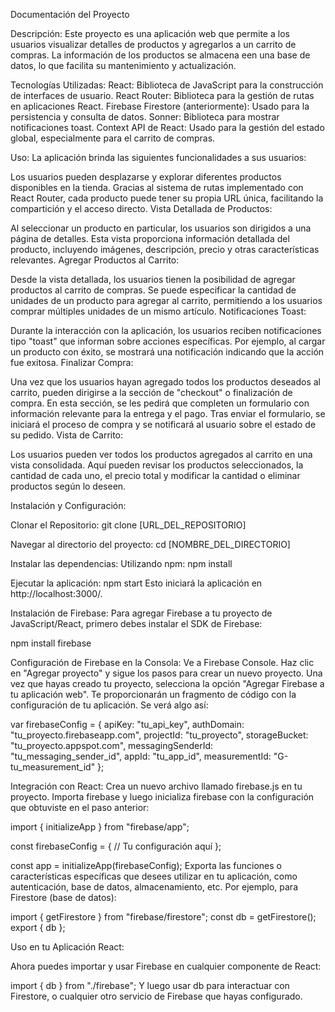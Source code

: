 Documentación del Proyecto

Descripción:
Este proyecto es una aplicación web que permite a los usuarios visualizar detalles de productos y agregarlos a un carrito de compras. La información de los productos se almacena een una base de datos, lo que facilita su mantenimiento y actualización.

Tecnologías Utilizadas:
React: Biblioteca de JavaScript para la construcción de interfaces de usuario.
React Router: Biblioteca para la gestión de rutas en aplicaciones React.
Firebase Firestore (anteriormente): Usado para la persistencia y consulta de datos. Sonner: Biblioteca para mostrar notificaciones toast.
Context API de React: Usado para la gestión del estado global, especialmente para el carrito de compras.

Uso:
La aplicación brinda las siguientes funcionalidades a sus usuarios:

Los usuarios pueden desplazarse y explorar diferentes productos disponibles en la tienda.
Gracias al sistema de rutas implementado con React Router, cada producto puede tener su propia URL única, facilitando la compartición y el acceso directo.
Vista Detallada de Productos:

Al seleccionar un producto en particular, los usuarios son dirigidos a una página de detalles.
Esta vista proporciona información detallada del producto, incluyendo imágenes, descripción, precio y otras características relevantes.
Agregar Productos al Carrito:

Desde la vista detallada, los usuarios tienen la posibilidad de agregar productos al carrito de compras.
Se puede especificar la cantidad de unidades de un producto para agregar al carrito, permitiendo a los usuarios comprar múltiples unidades de un mismo artículo.
Notificaciones Toast:

Durante la interacción con la aplicación, los usuarios reciben notificaciones tipo "toast" que informan sobre acciones específicas.
Por ejemplo, al cargar un producto con éxito, se mostrará una notificación indicando que la acción fue exitosa.
Finalizar Compra:

Una vez que los usuarios hayan agregado todos los productos deseados al carrito, pueden dirigirse a la sección de "checkout" o finalización de compra.
En esta sección, se les pedirá que completen un formulario con información relevante para la entrega y el pago.
Tras enviar el formulario, se iniciará el proceso de compra y se notificará al usuario sobre el estado de su pedido.
Vista de Carrito:

Los usuarios pueden ver todos los productos agregados al carrito en una vista consolidada.
Aquí pueden revisar los productos seleccionados, la cantidad de cada uno, el precio total y modificar la cantidad o eliminar productos según lo deseen.


Instalación y Configuración:

Clonar el Repositorio:
git clone [URL_DEL_REPOSITORIO]

Navegar al directorio del proyecto:
cd [NOMBRE_DEL_DIRECTORIO]

Instalar las dependencias:
Utilizando npm:
npm install

Ejecutar la aplicación:
npm start
Esto iniciará la aplicación en http://localhost:3000/.


Instalación de Firebase:
Para agregar Firebase a tu proyecto de JavaScript/React, primero debes instalar el SDK de Firebase:

npm install firebase

Configuración de Firebase en la Consola:
Ve a Firebase Console.
Haz clic en "Agregar proyecto" y sigue los pasos para crear un nuevo proyecto.
Una vez que hayas creado tu proyecto, selecciona la opción "Agregar Firebase a tu aplicación web".
Te proporcionarán un fragmento de código con la configuración de tu aplicación. Se 
verá algo así:

var firebaseConfig = {
  apiKey: "tu_api_key",
  authDomain: "tu_proyecto.firebaseapp.com",
  projectId: "tu_proyecto",
  storageBucket: "tu_proyecto.appspot.com",
  messagingSenderId: "tu_messaging_sender_id",
  appId: "tu_app_id",
  measurementId: "G-tu_measurement_id"
};

Integración con React:
Crea un nuevo archivo llamado firebase.js en tu proyecto.
Importa firebase y luego inicializa firebase con la configuración que obtuviste en el paso anterior:

import { initializeApp } from "firebase/app";

const firebaseConfig = {
  // Tu configuración aquí
};

const app = initializeApp(firebaseConfig);
Exporta las funciones o características específicas que desees utilizar en tu aplicación, como autenticación, base de datos, almacenamiento, etc.
Por ejemplo, para Firestore (base de datos):

import { getFirestore } from "firebase/firestore";
const db = getFirestore();
export { db };

Uso en tu Aplicación React:

Ahora puedes importar y usar Firebase en cualquier componente de React:

import { db } from "./firebase";
Y luego usar db para interactuar con Firestore, o cualquier otro servicio de Firebase que hayas configurado.

